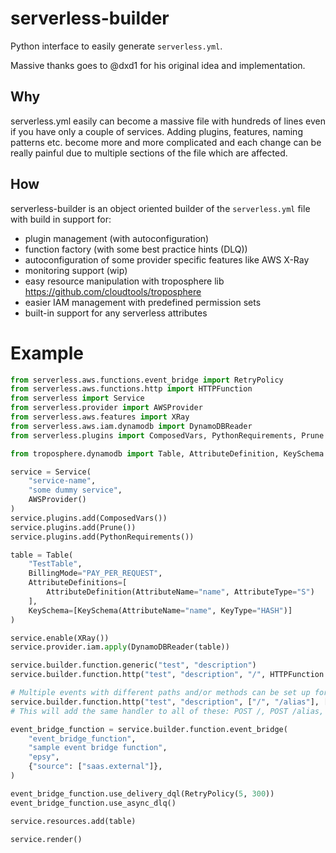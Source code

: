 # serverless-builder

Python interface to easily generate `serverless.yml`.

Massive thanks goes to @dxd1 for his original idea and implementation.


## Why

serverless.yml easily can become a massive file with hundreds of lines even if you have only a couple of services.
Adding plugins, features, naming patterns etc. become more and more complicated and each change can be really painful
due to multiple sections of the file which are affected.

## How

serverless-builder is an object oriented builder of the `serverless.yml` file with build in support for:

- plugin management (with autoconfiguration)
- function factory (with some best practice hints (DLQ))
- autoconfiguration of some provider specific features like AWS X-Ray
- monitoring support (wip)
- easy resource manipulation with troposphere lib https://github.com/cloudtools/troposphere
- easier IAM management with predefined permission sets
- built-in support for any serverless attributes


# Example

```python
from serverless.aws.functions.event_bridge import RetryPolicy
from serverless.aws.functions.http import HTTPFunction
from serverless import Service
from serverless.provider import AWSProvider
from serverless.aws.features import XRay
from serverless.aws.iam.dynamodb import DynamoDBReader
from serverless.plugins import ComposedVars, PythonRequirements, Prune

from troposphere.dynamodb import Table, AttributeDefinition, KeySchema

service = Service(
    "service-name",
    "some dummy service",
    AWSProvider()
)
service.plugins.add(ComposedVars())
service.plugins.add(Prune())
service.plugins.add(PythonRequirements())

table = Table(
    "TestTable",
    BillingMode="PAY_PER_REQUEST",
    AttributeDefinitions=[
        AttributeDefinition(AttributeName="name", AttributeType="S")
    ],
    KeySchema=[KeySchema(AttributeName="name", KeyType="HASH")]
)

service.enable(XRay())
service.provider.iam.apply(DynamoDBReader(table))

service.builder.function.generic("test", "description")
service.builder.function.http("test", "description", "/", HTTPFunction.POST)

# Multiple events with different paths and/or methods can be set up for the same handler:
service.builder.function.http("test", "description", ["/", "/alias"], ["POST", "PUT"], handler="shared.handler")
# This will add the same handler to all of these: POST /, POST /alias, PUT /, PUT /alias

event_bridge_function = service.builder.function.event_bridge(
    "event_bridge_function",
    "sample event bridge function",
    "epsy",
    {"source": ["saas.external"]},
)

event_bridge_function.use_delivery_dql(RetryPolicy(5, 300))
event_bridge_function.use_async_dlq()

service.resources.add(table)

service.render()
```
